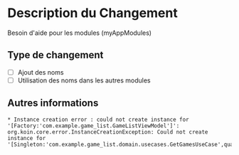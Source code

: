 # Description du Changement
Besoin d'aide pour les modules (myAppModules)

## Type de changement
- [ ] Ajout des noms
- [ ] Utilisation des noms dans les autres modules

## Autres informations
```
* Instance creation error : could not create instance for '[Factory:'com.example.game_list.GameListViewModel']': org.koin.core.error.InstanceCreationException: Could not create instance for '[Singleton:'com.example.game_list.domain.usecases.GetGamesUseCase',qualifier:GetGamesUseCase]'
```